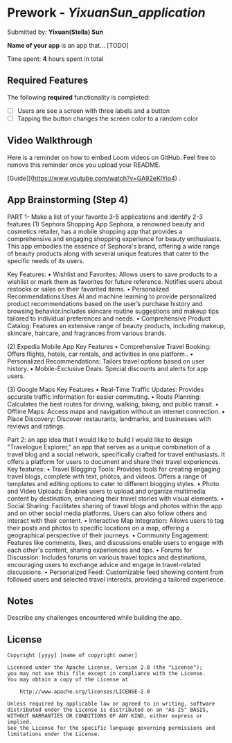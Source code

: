 # Prework - *YixuanSun_application*

Submitted by: **Yixuan(Stella) Sun**

**Name of your app** is an app that... [TODO] 

Time spent: **4** hours spent in total

## Required Features

The following **required** functionality is completed:

- [ ] Users are see a screen with three labels and a button
- [ ] Tapping the button changes the screen color to a random color
 
## Video Walkthrough

Here is a reminder on how to embed Loom videos on GitHub. Feel free to remove this reminder once you upload your README. 

[Guide]](https://www.youtube.com/watch?v=GA92eKlYio4) .

## App Brainstorming (Step 4)
PART 1- Make a list of your favorite 3-5 applications and identify 2-3 features 
(1) Sephora Shopping App 
Sephora, a renowned beauty and cosmetics retailer, has a mobile shopping app that provides a comprehensive and engaging shopping experience for beauty enthusiasts. This app embodies the essence of Sephora's brand, offering a wide range of beauty products along with several unique features that cater to the specific needs of its users.

Key Features:
•	 Wishlist and Favorites: Allows users to save products to a wishlist or mark them as favorites for future reference. Notifies users about restocks or sales on their favorited items.
•	Personalized Recommendations:Uses AI and machine learning to provide personalized product recommendations based on the user’s purchase history and browsing behavior.Includes skincare routine suggestions and makeup tips tailored to individual preferences and needs.
•	Comprehensive Product Catalog: Features an extensive range of beauty products, including makeup, skincare, haircare, and fragrances from various brands.

(2) Expedia Mobile App
Key Features
•	Comprehensive Travel Booking: Offers flights, hotels, car rentals, and activities in one platform..
•	Personalized Recommendations: Tailors travel options based on user history.
•	Mobile-Exclusive Deals: Special discounts and alerts for app users.

(3) Google Maps
Key Features
•	Real-Time Traffic Updates: Provides accurate traffic information for easier commuting.
•	Route Planning: Calculates the best routes for driving, walking, biking, and public transit.
•	Offline Maps: Access maps and navigation without an internet connection.
•	Place Discovery: Discover restaurants, landmarks, and businesses with reviews and ratings.

Part 2: an app idea that I would like to build
I would like to design "Travelogue Explorer," an app that serves as a unique combination of a travel blog and a social network, specifically crafted for travel enthusiasts. It offers a platform for users to document and share their travel experiences.
Key features:
•	Travel Blogging Tools: Provides tools for creating engaging travel blogs, complete with text, photos, and videos. Offers a range of templates and editing options to cater to different blogging styles.
•	Photo and Video Uploads: Enables users to upload and organize multimedia content by destination, enhancing their travel stories with visual elements.
•	Social Sharing: Facilitates sharing of travel blogs and photos within the app and on other social media platforms. Users can also follow others and interact with their content.
•	Interactive Map Integration: Allows users to tag their posts and photos to specific locations on a map, offering a geographical perspective of their journeys.
•	Community Engagement: Features like comments, likes, and discussions enable users to engage with each other's content, sharing experiences and tips.
•	Forums for Discussion: Includes forums on various travel topics and destinations, encouraging users to exchange advice and engage in travel-related discussions.
•	Personalized Feed: Customizable feed showing content from followed users and selected travel interests, providing a tailored experience.


## Notes

Describe any challenges encountered while building the app.

## License

    Copyright [yyyy] [name of copyright owner]

    Licensed under the Apache License, Version 2.0 (the "License");
    you may not use this file except in compliance with the License.
    You may obtain a copy of the License at

        http://www.apache.org/licenses/LICENSE-2.0

    Unless required by applicable law or agreed to in writing, software
    distributed under the License is distributed on an "AS IS" BASIS,
    WITHOUT WARRANTIES OR CONDITIONS OF ANY KIND, either express or implied.
    See the License for the specific language governing permissions and
    limitations under the License.


